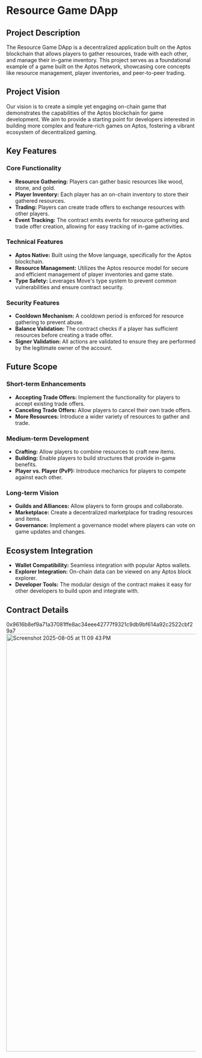 # Resource Game DApp

## Project Description

The Resource Game DApp is a decentralized application built on the Aptos blockchain that allows players to gather resources, trade with each other, and manage their in-game inventory. This project serves as a foundational example of a game built on the Aptos network, showcasing core concepts like resource management, player inventories, and peer-to-peer trading.

## Project Vision

Our vision is to create a simple yet engaging on-chain game that demonstrates the capabilities of the Aptos blockchain for game development. We aim to provide a starting point for developers interested in building more complex and feature-rich games on Aptos, fostering a vibrant ecosystem of decentralized gaming.

## Key Features

### Core Functionality

*   **Resource Gathering:** Players can gather basic resources like wood, stone, and gold.
*   **Player Inventory:** Each player has an on-chain inventory to store their gathered resources.
*   **Trading:** Players can create trade offers to exchange resources with other players.
*   **Event Tracking:** The contract emits events for resource gathering and trade offer creation, allowing for easy tracking of in-game activities.

### Technical Features

*   **Aptos Native:** Built using the Move language, specifically for the Aptos blockchain.
*   **Resource Management:** Utilizes the Aptos resource model for secure and efficient management of player inventories and game state.
*   **Type Safety:** Leverages Move's type system to prevent common vulnerabilities and ensure contract security.

### Security Features

*   **Cooldown Mechanism:** A cooldown period is enforced for resource gathering to prevent abuse.
*   **Balance Validation:** The contract checks if a player has sufficient resources before creating a trade offer.
*   **Signer Validation:** All actions are validated to ensure they are performed by the legitimate owner of the account.

## Future Scope

### Short-term Enhancements

*   **Accepting Trade Offers:** Implement the functionality for players to accept existing trade offers.
*   **Canceling Trade Offers:** Allow players to cancel their own trade offers.
*   **More Resources:** Introduce a wider variety of resources to gather and trade.

### Medium-term Development

*   **Crafting:** Allow players to combine resources to craft new items.
*   **Building:** Enable players to build structures that provide in-game benefits.
*   **Player vs. Player (PvP):** Introduce mechanics for players to compete against each other.

### Long-term Vision

*   **Guilds and Alliances:** Allow players to form groups and collaborate.
*   **Marketplace:** Create a decentralized marketplace for trading resources and items.
*   **Governance:** Implement a governance model where players can vote on game updates and changes.

## Ecosystem Integration

*   **Wallet Compatibility:** Seamless integration with popular Aptos wallets.
*   **Explorer Integration:** On-chain data can be viewed on any Aptos block explorer.
*   **Developer Tools:** The modular design of the contract makes it easy for other developers to build upon and integrate with.

## Contract Details

0x9616b8ef9a71a37081ffe8ac34eee42777f9321c9db9bf614a92c2522cbf29a7
<img width="1710" height="1107" alt="Screenshot 2025-08-05 at 11 09 43 PM" src="https://github.com/user-attachments/assets/1889bd77-7858-4ee9-946e-a25f81554513" />
